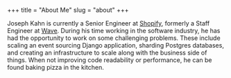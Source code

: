 +++
title = "About Me"
slug = "about"
+++

Joseph Kahn is currently a Senior Engineer at [Shopify](https://www.shopify.ca/), formerly a Staff Engineer at [Wave](https://www.waveapps.com/). During his time working in the software industry, he has had the opportunity to work on some challenging problems. These include scaling an event sourcing Django application, sharding Postgres databases, and creating an infrastructure to scale along with the business side of things. When not improving code readability or performance, he can be found baking pizza in the kitchen.